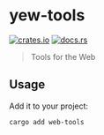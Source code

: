 # yew-tools

[![crates.io](https://img.shields.io/crates/v/yew-tools.svg)](https://crates.io/crates/web-tools)
[![docs.rs](https://docs.rs/yew-tools/badge.svg)](https://docs.rs/web-tools)

> Tools for the Web

## Usage

Add it to your project:

```shell
cargo add web-tools
```
